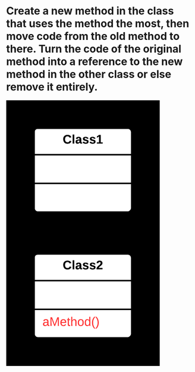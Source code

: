 ﻿# Create a new method in the class that uses the method the most, then move code from the old method to there. Turn the code of the original method into a reference to the new method in the other class or else remove it entirely.

![Solution](Solution.png)